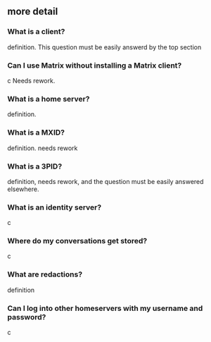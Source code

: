 ## more detail

### What is a client?
definition. This question must be easily answerd by the top section
### Can I use Matrix without installing a Matrix client?
c Needs rework.
### What is a home server?
definition.
### What is a MXID?
definition. needs rework
### What is a 3PID?
definition, needs rework, and the question must be easily answered elsewhere.
### What is an identity server?
c
### Where do my conversations get stored?
c
### What are redactions?
definition

### Can I log into other homeservers with my username and password?
c